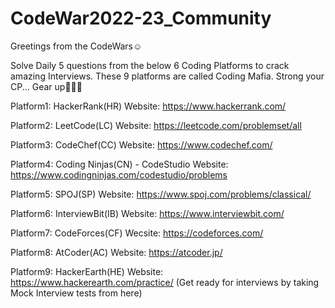 # CodeWar2022-23_Community
Greetings from the CodeWars☺️

Solve Daily 5 questions from the below 6 Coding Platforms to crack amazing Interviews.
These 9 platforms are called Coding Mafia.
Strong your CP...
Gear up👏👏👏

Platform1: HackerRank(HR)
Website: https://www.hackerrank.com/

Platform2: LeetCode(LC)
Website: https://leetcode.com/problemset/all

Platform3: CodeChef(CC)
Website: https://www.codechef.com/

Platform4: Coding Ninjas(CN) - CodeStudio
Website: https://www.codingninjas.com/codestudio/problems

Platform5: SPOJ(SP)
Website: https://www.spoj.com/problems/classical/

Platform6: InterviewBit(IB)
Website: https://www.interviewbit.com/

Platform7: CodeForces(CF)
Wecsite: https://codeforces.com/

Platform8: AtCoder(AC)
Website: https://atcoder.jp/

Platform9: HackerEarth(HE)
Website: https://www.hackerearth.com/practice/
(Get ready for interviews by taking Mock Interview tests from here)
